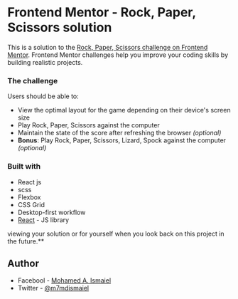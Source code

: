 # Frontend Mentor - Rock, Paper, Scissors solution

This is a solution to the [Rock, Paper, Scissors challenge on Frontend Mentor](https://www.frontendmentor.io/challenges/rock-paper-scissors-game-pTgwgvgH). Frontend Mentor challenges help you improve your coding skills by building realistic projects.

### The challenge

Users should be able to:

- View the optimal layout for the game depending on their device's screen size
- Play Rock, Paper, Scissors against the computer
- Maintain the state of the score after refreshing the browser _(optional)_
- **Bonus**: Play Rock, Paper, Scissors, Lizard, Spock against the computer _(optional)_

### Built with

- React js
- scss
- Flexbox
- CSS Grid
- Desktop-first workflow
- [React](https://reactjs.org/) - JS library

viewing your solution or for yourself when you look back on this project in the future.\*\*

## Author

- Facebool - [Mohamed A. Ismaiel](https://www.facebook.com/profile.php?id=1196972374)
- Twitter - [@m7mdismaiel](https://www.twitter.com/m7mdismaiel)
